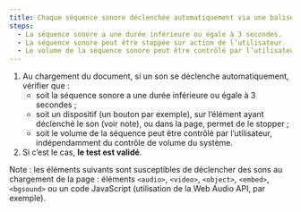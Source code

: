 ```yaml
---
title: Chaque séquence sonore déclenchée automatiquement via une balise `<object>`, `<video>`, `<audio>`, `<embed>`, `<bgsound>` ou un code JavaScript vérifie-t-elle une de ces conditions ?
steps:
  - La séquence sonore a une durée inférieure ou égale à 3 secondes.
  - La séquence sonore peut être stoppée sur action de l’utilisateur.
  - Le volume de la séquence sonore peut être contrôlé par l’utilisateur indépendamment du contrôle de volume du système.
---
```


1. Au chargement du document, si un son se déclenche automatiquement, vérifier que :
   - soit la séquence sonore a une durée inférieure ou égale à 3 secondes ;
   - soit un dispositif (un bouton par exemple), sur l’élément ayant déclenché le son (voir note), ou dans la page, permet de le stopper ;
   - soit le volume de la séquence peut être contrôlé par l’utilisateur, indépendamment du contrôle de volume du système.
2. Si c’est le cas, **le test est validé**.

Note : les éléments suivants sont susceptibles de déclencher des sons au chargement de la page : éléments `<audio>`, `<video>`, `<object>`, `<embed>`, `<bgsound>` ou un code JavaScript (utilisation de la Web Audio API, par exemple).